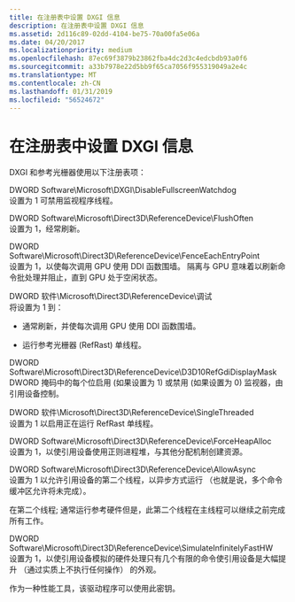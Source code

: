 ```yaml
---
title: 在注册表中设置 DXGI 信息
description: 在注册表中设置 DXGI 信息
ms.assetid: 2d116c89-02dd-4104-be75-70a00fa5e06a
ms.date: 04/20/2017
ms.localizationpriority: medium
ms.openlocfilehash: 87ec69f3879b23862fba4dc2d3c4edcbdb93a0f6
ms.sourcegitcommit: a33b7978e22d5bb9f65ca7056f955319049a2e4c
ms.translationtype: MT
ms.contentlocale: zh-CN
ms.lasthandoff: 01/31/2019
ms.locfileid: "56524672"
---
```

# <a name="setting-dxgi-information-in-the-registry"></a>在注册表中设置 DXGI 信息


DXGI 和参考光栅器使用以下注册表项：

<span id="DWORD_Software_Microsoft_DXGI_DisableFullscreenWatchdog"></span><span id="dword_software_microsoft_dxgi_disablefullscreenwatchdog"></span><span id="DWORD_SOFTWARE_MICROSOFT_DXGI_DISABLEFULLSCREENWATCHDOG"></span>DWORD Software\\Microsoft\\DXGI\\DisableFullscreenWatchdog  
设置为 1 可禁用监视程序线程。

<span id="DWORD_Software_Microsoft_Direct3D_ReferenceDevice_FlushOften"></span><span id="dword_software_microsoft_direct3d_referencedevice_flushoften"></span><span id="DWORD_SOFTWARE_MICROSOFT_DIRECT3D_REFERENCEDEVICE_FLUSHOFTEN"></span>DWORD Software\\Microsoft\\Direct3D\\ReferenceDevice\\FlushOften  
设置为 1，经常刷新。

<span id="DWORD_Software_Microsoft_Direct3D_ReferenceDevice_FenceEachEntryPoint"></span><span id="dword_software_microsoft_direct3d_referencedevice_fenceeachentrypoint"></span><span id="DWORD_SOFTWARE_MICROSOFT_DIRECT3D_REFERENCEDEVICE_FENCEEACHENTRYPOINT"></span>DWORD Software\\Microsoft\\Direct3D\\ReferenceDevice\\FenceEachEntryPoint  
设置为 1，以使每次调用 GPU 使用 DDI 函数围墙。 隔离与 GPU 意味着以刷新命令批处理并阻止，直到 GPU 处于空闲状态。

<span id="DWORD_Software_Microsoft_Direct3D_ReferenceDevice_Debug"></span><span id="dword_software_microsoft_direct3d_referencedevice_debug"></span><span id="DWORD_SOFTWARE_MICROSOFT_DIRECT3D_REFERENCEDEVICE_DEBUG"></span>DWORD 软件\\Microsoft\\Direct3D\\ReferenceDevice\\调试  
将设置为 1 到：

-   通常刷新，并使每次调用 GPU 使用 DDI 函数围墙。

-   运行参考光栅器 (RefRast) 单线程。

<span id="DWORD_Software_Microsoft_Direct3D_ReferenceDevice_D3D10RefGdiDisplayMask"></span><span id="dword_software_microsoft_direct3d_referencedevice_d3d10refgdidisplaymask"></span><span id="DWORD_SOFTWARE_MICROSOFT_DIRECT3D_REFERENCEDEVICE_D3D10REFGDIDISPLAYMASK"></span>DWORD Software\\Microsoft\\Direct3D\\ReferenceDevice\\D3D10RefGdiDisplayMask  
DWORD 掩码中的每个位启用 (如果设置为 1) 或禁用 (如果设置为 0) 监视器，由引用设备控制。

<span id="DWORD_Software_Microsoft_Direct3D_ReferenceDevice_SingleThreaded"></span><span id="dword_software_microsoft_direct3d_referencedevice_singlethreaded"></span><span id="DWORD_SOFTWARE_MICROSOFT_DIRECT3D_REFERENCEDEVICE_SINGLETHREADED"></span>DWORD 软件\\Microsoft\\Direct3D\\ReferenceDevice\\SingleThreaded  
设置为 1 以启用正在运行 RefRast 单线程。

<span id="DWORD_Software_Microsoft_Direct3D_ReferenceDevice_ForceHeapAlloc"></span><span id="dword_software_microsoft_direct3d_referencedevice_forceheapalloc"></span><span id="DWORD_SOFTWARE_MICROSOFT_DIRECT3D_REFERENCEDEVICE_FORCEHEAPALLOC"></span>DWORD Software\\Microsoft\\Direct3D\\ReferenceDevice\\ForceHeapAlloc  
设置为 1，以使引用设备使用正则进程堆，与其他分配机制创建资源。

<span id="DWORD_Software_Microsoft_Direct3D_ReferenceDevice_AllowAsync"></span><span id="dword_software_microsoft_direct3d_referencedevice_allowasync"></span><span id="DWORD_SOFTWARE_MICROSOFT_DIRECT3D_REFERENCEDEVICE_ALLOWASYNC"></span>DWORD Software\\Microsoft\\Direct3D\\ReferenceDevice\\AllowAsync  
设置为 1 以允许引用设备的第二个线程，以异步方式运行 （也就是说，多个命令缓冲区允许将未完成）。

在第二个线程; 通常运行参考硬件但是，此第二个线程在主线程可以继续之前完成所有工作。

<span id="DWORD_Software_Microsoft_Direct3D_ReferenceDevice_SimulateInfinitelyFastHW"></span><span id="dword_software_microsoft_direct3d_referencedevice_simulateinfinitelyfasthw"></span><span id="DWORD_SOFTWARE_MICROSOFT_DIRECT3D_REFERENCEDEVICE_SIMULATEINFINITELYFASTHW"></span>DWORD Software\\Microsoft\\Direct3D\\ReferenceDevice\\SimulateInfinitelyFastHW  
设置为 1，以使引用设备模拟的硬件处理只有几个有限的命令使引用设备是大幅提升 （通过实质上不执行任何操作） 的外观。

作为一种性能工具，该驱动程序可以使用此密钥。

 

 






